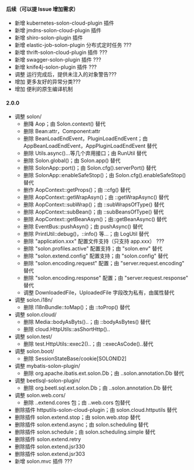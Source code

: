 #### 后续（可以提 Issue 增加需求）
* 新增 kubernetes-solon-cloud-plugin 插件
* 新增 jmdns-solon-cloud-plugin 插件
* 新增 shiro-solon-plugin 插件
* 新增 elastic-job-solon-plugin 分布式定时任务 ???
* 新增 thrift-solon-cloud-plugin 插件 ???
* 新增 swagger-solon-plugin 插件 ???
* 新增 knife4j-solon-plugin 插件 ???
* 调整 运行完成后，提供未注入的对象警告???
* 增加 更多友好的异常分类???
* 增加 便利的原生编译机制

#### 2.0.0
* 调整 solon/
  * 删降 Aop；由 Solon.context() 替代
  * 删除 Bean:attr，Component:attr
  * 删除 BeanLoadEndEvent，PluginLoadEndEvent；由 AppBeanLoadEndEvent，AppPluginLoadEndEvent 替代
  * 删除 Utils.async()...等几个弃用接口；由 RunUtil 替代
  * 删除 Solon.global()；由 Solon.app() 替代
  * 删除 SolonApp::port()；由 Solon.cfg().serverPort() 替代
  * 删除 SolonApp::enableSafeStop()；由 Solon.cfg().enableSafeStop() 替代
  * 删作 AopContext::getProps()；由 ::cfg() 替代
  * 删除 AopContext::getWrapAsyn()；由 ::getWrapAsync() 替代
  * 删除 AopContext::subWrap()；由 ::subWrapsOfType() 替代
  * 删除 AopContext::subBean()；由 ::subBeansOfType() 替代
  * 删除 AopContext::getBeanAsyn()；由::getBeanAsync() 替代
  * 删除 EventBus::pushAsyn()；由 pushAsync() 替代
  * 删除 PrintUtil::debug()，::info() 等...；由 LogUtil 替代
  * 删除 "application.xxx" 配置文件支持（只支持 app.xxx） ???
  * 删除 "solon.profiles.active" 配置支持；由 "solon.env" 替代
  * 删除 "solon.extend.config" 配置支持；由 "solon.config" 替代
  * 删除 "solon.encoding.request" 配置；由 "server.request.encoding" 替代
  * 删除 "solon.encoding.response" 配置；由 "server.request.response" 替代
  * 调整 DownloadedFile，UploadedFile 字段改为私有，由属性替代
* 调整 solon.i18n/
  * 删除 I18nBundle::toMap()；由 ::toProp() 替代
* 调整 solon.cloud/
  * 删除 Media::bodyAsByts()..；由 ::bodyAsBytes() 替代
  * 删除 cloud.HttpUtils::asShortHttp()..
* 调整 solon.test/
  * 删除 test.HttpUtils::exec2()..；由 ::execAsCode()..替代
* 调整 solon.boot/
  * 删除 SessionStateBase/cookie[SOLONID2]
* 调整 mybatis-solon-plugin/
  * 删除 org.apache.ibatis.ext.solon.Db；由 ..solon.annotation.Db 替代
* 调整 beetlsql-solon-plugin/
  * 删除 org.beetl.sql.ext.solon.Db；由 ..solon.annotation.Db 替代
* 调整 solon.web.cors/
  * 删除 ..extend.cores 包；由 ..web.cors 包替代 
* 删除插件 httputils-solon-cloud-plugin；由 solon.cloud.httputils 替代
* 删除插件 solon.extend.stop；由 solon.web.stop 替代
* 删除插件 solon.extend.async；由 solon.scheduling 替代
* 删除插件 solon.schedule；由 solon.scheduling.simple 替代
* 删除插件 solon.extend.retry
* 删除插件 solon.extend.jsr330
* 删除插件 solon.extend.jsr303
* 新增 solon.mvc 插件 ???
